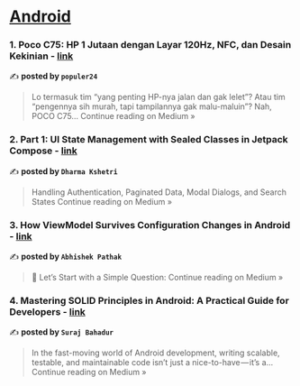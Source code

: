 
<h1><a href=https://medium.com/tag/android/recommended target="_blank" rel="noopener noreferrer">Android</a></h1>
<h3>1. Poco C75: HP 1 Jutaan dengan Layar 120Hz, NFC, dan Desain Kekinian - <a href="https://medium.com/@populer24dotcom/poco-c75-hp-1-jutaan-dengan-layar-120hz-nfc-dan-desain-kekinian-b9eda46708aa?source=rss------android-5" target="_blank" rel="noopener noreferrer">link</a></h3>

✍️ **posted by `populer24`**

<blockquote>Lo termasuk tim “yang penting HP-nya jalan dan gak lelet”? Atau tim “pengennya sih murah, tapi tampilannya gak malu-maluin”? Nah, POCO C75…
Continue reading on Medium »</blockquote>

<h3>2. Part 1: UI State Management with Sealed Classes in Jetpack Compose - <a href="https://medium.com/@dharmakshetri/part-1-ui-state-management-with-sealed-classes-in-jetpack-compose-7abacebd71d0?source=rss------android-5" target="_blank" rel="noopener noreferrer">link</a></h3>

✍️ **posted by `Dharma Kshetri`**

<blockquote>Handling Authentication, Paginated Data, Modal Dialogs, and Search States
Continue reading on Medium »</blockquote>

<h3>3. How ViewModel Survives Configuration Changes in Android - <a href="https://medium.com/@myofficework000/how-viewmodel-survives-configuration-changes-in-android-44f44f0aba6a?source=rss------android-5" target="_blank" rel="noopener noreferrer">link</a></h3>

✍️ **posted by `Abhishek Pathak`**

<blockquote>🔰 Let’s Start with a Simple Question:
Continue reading on Medium »</blockquote>

<h3>4.  Mastering SOLID Principles in Android: A Practical Guide for Developers - <a href="https://medium.com/@suraj.bahadur2/mastering-solid-principles-in-android-a-practical-guide-for-developers-cff53354778c?source=rss------android-5" target="_blank" rel="noopener noreferrer">link</a></h3>

✍️ **posted by `Suraj Bahadur`**

<blockquote>In the fast-moving world of Android development, writing scalable, testable, and maintainable code isn’t just a nice-to-have — it’s a…
Continue reading on Medium »</blockquote>

